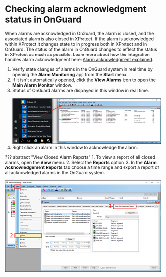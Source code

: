 # Checking alarm acknowledgment status in OnGuard

When alarms are acknowledged in OnGuard, the alarm is closed, and the associated alarm is also closed in XProtect. If the alarm is acknowledged within XProtect it changes state to in progress both in XProtect and in OnGuard. The status of the alarm in OnGuard changes to reflect the status in XProtect as much as possible. Learn more about how the integration handles alarm acknowledgment here: [Alarm acknowledgment explained](/SCFeatures/AlarmAck/).

1. Verify state changes of alarms in the OnGuard system in real time by opening the **Alarm Monitoring** app from the **Start** menu.
2. If it isn't automatically opened, click the **View Alarms** icon to open the **Main Alarm Monitor** window.
3. Status of OnGuard alarms are displayed in this window in real time.</br>
    </br>
    ![AlarmMonitor](img/SCFeatures_22.png)
4. Right click an alarm in this window to acknowledge the alarm. 

??? abstract "View Closed Alarm Reports"
    1. To view a report of all closed alarms, open the **View** menu.
    2. Select the **Reports** option.
    3. In the **Alarm Acknowledgement Reports** tab choose a time range and export a report of all acknowledged alarms in the OnGuard system.</br>
        </br>
        ![ClosedAlarmReport](img/SCFeatures_23.png)